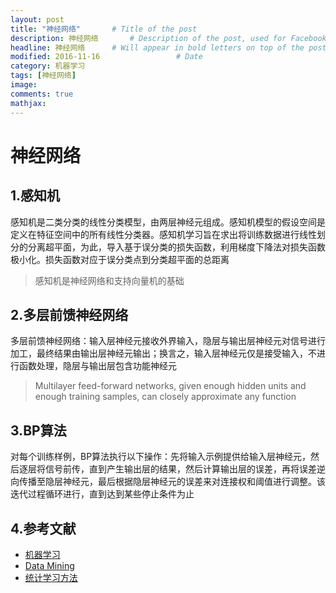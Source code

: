 ```yaml
---
layout: post
title: "神经网络"       # Title of the post
description: 神经网络       # Description of the post, used for Facebook Opengraph & Twitter
headline: 神经网络      # Will appear in bold letters on top of the post
modified: 2016-11-16                 # Date
category: 机器学习
tags: [神经网络]
image:
comments: true
mathjax:
---
```

# 神经网络

## 1.感知机
感知机是二类分类的线性分类模型，由两层神经元组成。感知机模型的假设空间是定义在特征空间中的所有线性分类器。感知机学习旨在求出将训练数据进行线性划分的分离超平面，为此，导入基于误分类的损失函数，利用梯度下降法对损失函数极小化。损失函数对应于误分类点到分类超平面的总距离

>感知机是神经网络和支持向量机的基础

## 2.多层前馈神经网络
多层前馈神经网络：输入层神经元接收外界输入，隐层与输出层神经元对信号进行加工，最终结果由输出层神经元输出；换言之，输入层神经元仅是接受输入，不进行函数处理，隐层与输出层包含功能神经元

>Multilayer feed-forward networks, given enough hidden units and enough training samples, can closely approximate any function

## 3.BP算法
对每个训练样例，BP算法执行以下操作：先将输入示例提供给输入层神经元，然后逐层将信号前传，直到产生输出层的结果，然后计算输出层的误差，再将误差逆向传播至隐层神经元，最后根据隐层神经元的误差来对连接权和阈值进行调整。该迭代过程循环进行，直到达到某些停止条件为止

## 4.参考文献
- [机器学习](https://book.douban.com/subject/26708119/)
- [Data Mining](https://book.douban.com/subject/6533777/)
- [统计学习方法](https://book.douban.com/subject/10590856/)
